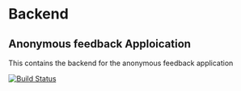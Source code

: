 # Backend

## Anonymous feedback Apploication

This contains the backend for the anonymous feedback application

[![Build Status](https://travis-ci.org/labseu2-anonymous-team-feedback/Backend.svg?branch=develop)](https://travis-ci.org/labseu2-anonymous-team-feedback/Backend)
